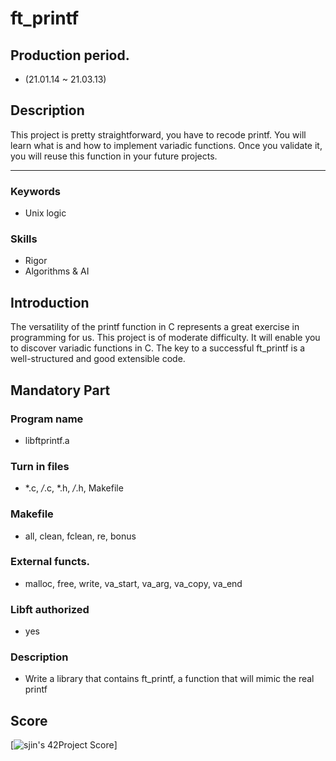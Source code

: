 # ft_printf

## Production period.
- (21.01.14 ~ 21.03.13)

## Description
This project is pretty straightforward, you have to recode printf. You will learn what is and how to implement variadic functions.
Once you validate it, you will reuse this function in your future projects.
***
### Keywords
- Unix logic
### Skills
- Rigor
- Algorithms & AI

## Introduction
The versatility of the printf function in C represents a great exercise in programming for us.
This project is of moderate difficulty. It will enable you to discover variadic functions in C.
The key to a successful ft_printf is a well-structured and good extensible code.

## Mandatory Part
### Program name
- libftprintf.a
### Turn in files
- *.c, */*.c, *.h, */*.h, Makefile
### Makefile
- all, clean, fclean, re, bonus
### External functs.
- malloc, free, write, va_start, va_arg, va_copy, va_end
### Libft authorized 
- yes 
### Description
- Write a library that contains ft_printf, a function
that will mimic the real printf

## Score
[![sjin's 42Project Score](https://badge42.herokuapp.com/api/project/sjin/ft_printf)]
